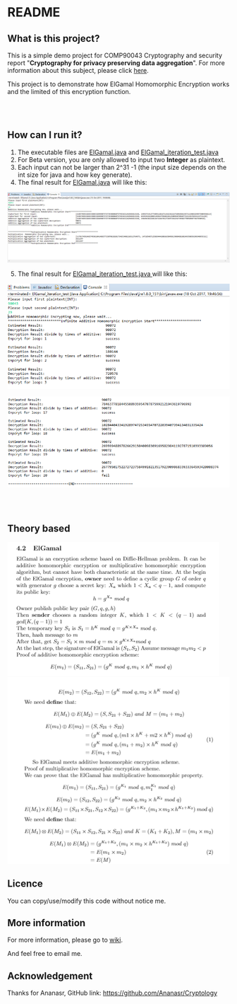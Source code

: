 # README



## What is this project?

This is a simple demo project for COMP90043 Cryptography and security report "**Cryptography for privacy preserving data aggregation**". For more information about this subject, please click [here](https://handbook.unimelb.edu.au/subjects/comp90043).

This project is to demonstrate how ElGamal Homomorphic Encryption works and the limited of this encryption function.

<br >

<br >

## How can I run it?

1. The executable files are [ElGamal.java](COMP90043_Demo_ElGamal_Homomorphic_Encryption/src/Demo/ElGamal.java) and [ElGamal_iteration_test.java](COMP90043_Demo_ElGamal_Homomorphic_Encryption/src/Demo/ElGamal_iteration_test.java)
2. For Beta version, you are only allowed to input two **Integer** as plaintext.
3. Each input can not be larger than 2^31 -1 (the input size depends on the int size for java and how key generate).
4. The final result for [ElGamal.java](COMP90043_Demo_ElGamal_Homomorphic_Encryption/src/Demo/ElGamal.java) will like this:

![image1](/image/pic1.png)

5. The final result for [ElGamal_iteration_test.java ](COMP90043_Demo_ElGamal_Homomorphic_Encryption/src/Demo/ElGamal_iteration_test.java)will like this:

![1](/image/Result_2_1.png)

![1](/image/Result_2_2.png)

<br >

<br >

## Theory based



![3](/image/Theory.png)![3](/image/Theory2.png)





## Licence

You can copy/use/modify this code without notice me.



## More information

For more information, please go to [wiki](https://github.com/boooooommmmmm/COMP90043_ElGamal_Homomorphic_Encryption_Demo/wiki).

And feel free to email me.



## Acknowledgement

Thanks for Ananasr, GitHub link: https://github.com/Ananasr/Cryptology

